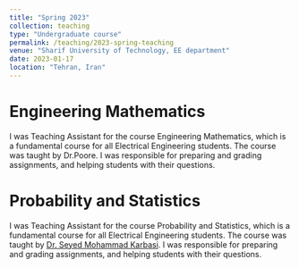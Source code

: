 ```yaml
---
title: "Spring 2023"
collection: teaching
type: "Undergraduate course"
permalink: /teaching/2023-spring-teaching
venue: "Sharif University of Technology, EE department"
date: 2023-01-17
location: "Tehran, Iran"
---
```




# Engineering Mathematics

I was Teaching Assistant for the course Engineering Mathematics, which is a fundamental course for all Electrical Engineering students. The course was taught by Dr.Poore. I was responsible for preparing and grading assignments, and helping students with their questions.

# Probability and Statistics

I was Teaching Assistant for the course Probability and Statistics, which is a fundamental course for all Electrical Engineering students. The course was taught by [Dr. Seyed Mohammad Karbasi](https://scholar.google.com/citations?user=JQs9TcgAAAAJ&hl=en). I was responsible for preparing and grading assignments, and helping students with their questions.
